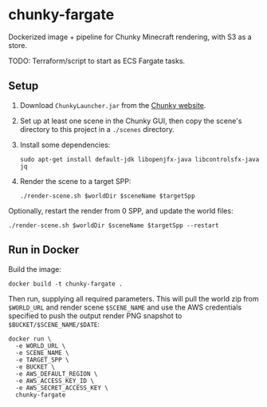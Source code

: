 # chunky-fargate

Dockerized image + pipeline for Chunky Minecraft rendering, with S3 as a store.

TODO: Terraform/script to start as ECS Fargate tasks.

## Setup

1. Download `ChunkyLauncher.jar` from the
[Chunky website](https://chunky.llbit.se/).

2. Set up at least one scene in the Chunky GUI, then copy the scene's directory
   to this project in a `./scenes` directory.

3. Install some dependencies:

    ```shell
    sudo apt-get install default-jdk libopenjfx-java libcontrolsfx-java jq
    ```

3. Render the scene to a target SPP:

    ```shell
    ./render-scene.sh $worldDir $sceneName $targetSpp
    ```

Optionally, restart the render from 0 SPP, and update the world files:

```shell
./render-scene.sh $worldDir $sceneName $targetSpp --restart
```

## Run in Docker

Build the image:

```shell
docker build -t chunky-fargate .
```

Then run, supplying all required parameters. This will pull the world zip from
`$WORLD_URL` and render scene `$SCENE_NAME` and use the AWS credentials
specified to push the output render PNG snapshot to `$BUCKET/$SCENE_NAME/$DATE`:

```shell
docker run \
  -e WORLD_URL \
  -e SCENE_NAME \
  -e TARGET_SPP \
  -e BUCKET \
  -e AWS_DEFAULT_REGION \
  -e AWS_ACCESS_KEY_ID \
  -e AWS_SECRET_ACCESS_KEY \
  chunky-fargate
```
